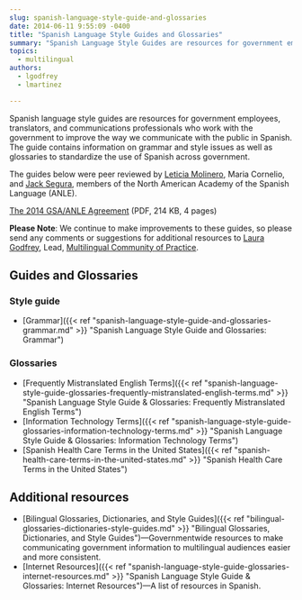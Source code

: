 ```yaml
---
slug: spanish-language-style-guide-and-glossaries
date: 2014-06-11 9:55:09 -0400
title: "Spanish Language Style Guides and Glossaries"
summary: "Spanish Language Style Guides are resources for government employees, translators, and communications professionals who work with the government that contains information on grammar and style issues, and glossaries to standardize the use of Spanish across government."
topics:
  - multilingual
authors:
  - lgodfrey
  - lmartinez

---
```


Spanish language style guides are resources for government employees, translators, and communications professionals who work with the government to improve the way we communicate with the public in Spanish. The guide contains information on grammar and style issues as well as glossaries to standardize the use of Spanish across government.

The guides below were peer reviewed by [Leticia Molinero](https://www.anle.us/nuestra-academia/miembros/academicos-de-numero/leticia-molinero/), Maria Cornelio, and [Jack Segura](https://www.anle.us/nuestra-academia/miembros/academicos-de-honor/joaquin-segura/), members of the North American Academy of the Spanish Language (ANLE).

[The 2014 GSA/ANLE Agreement](https://s3.amazonaws.com/digitalgov/static/2014-ANLE-Agreement.pdf) (PDF, 214 KB, 4 pages)

**Please Note**: We continue to make improvements to these guides, so please send any comments or suggestions for additional resources to [Laura Godfrey](mailto:laura.godfrey@gsa.gov), Lead, [Multilingual Community of Practice](https://digital.gov/communities/multilingual/).

## Guides and Glossaries

### Style guide

- [Grammar]({{< ref "spanish-language-style-guide-and-glossaries-grammar.md" >}} "Spanish Language Style Guide and Glossaries: Grammar")

### Glossaries

- [Frequently Mistranslated English Terms]({{< ref "spanish-language-style-guide-glossaries-frequently-mistranslated-english-terms.md" >}} "Spanish Language Style Guide & Glossaries: Frequently Mistranslated English Terms")
- [Information Technology Terms]({{< ref "spanish-language-style-guide-glossaries-information-technology-terms.md" >}} "Spanish Language Style Guide & Glossaries: Information Technology Terms")
- [Spanish Health Care Terms in the United States]({{< ref "spanish-health-care-terms-in-the-united-states.md" >}} "Spanish Health Care Terms in the United States")

## Additional resources

- [Bilingual Glossaries, Dictionaries, and Style Guides]({{< ref "bilingual-glossaries-dictionaries-style-guides.md" >}} "Bilingual Glossaries, Dictionaries, and Style Guides")&mdash;Governmentwide resources to make communicating government information to multilingual audiences easier and more consistent.
- [Internet Resources]({{< ref "spanish-language-style-guide-glossaries-internet-resources.md" >}} "Spanish Language Style Guide & Glossaries: Internet Resources")&mdash;A list of resources in Spanish.
